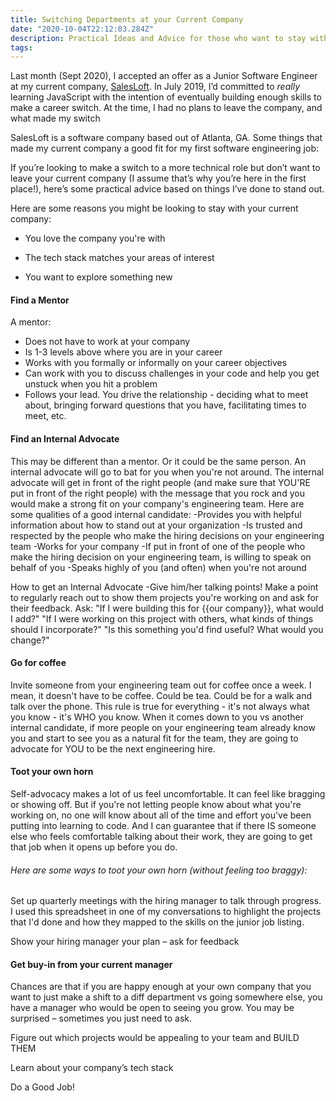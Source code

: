 ```yaml
---
title: Switching Departments at your Current Company
date: "2020-10-04T22:12:03.284Z"
description: Practical Ideas and Advice for those who want to stay with their current employer, but want to switch from a different department or team.
tags:
---
```


Last month (Sept 2020), I accepted an offer as a Junior Software Engineer at my current company, [SalesLoft](https://www.salesloft.com).  In July 2019, I’d committed to *really* learning JavaScript with the intention of eventually building enough skills to make a career switch.  At the time, I had no plans to leave the company, and what made my switch

SalesLoft is a software company based out of Atlanta, GA.  Some things that made my current company a good fit for my first software engineering job:

If you’re looking to make a switch to a more technical role but don’t want to leave your current company (I assume that’s why you’re here in the first place!), here’s some practical advice based on things I’ve done to stand out.


Here are some reasons you might be looking to stay with your current company:

-  You love the company you're with

-  The tech stack matches your areas of interest

-  You want to explore something new


#### Find a Mentor

A mentor:
- Does not have to work at your company
- Is 1-3 levels above where you are in your career
- Works with you formally or informally on your career objectives
- Can work with you to discuss challenges in your code and help you get unstuck when you hit a problem
- Follows your lead.  You drive the relationship - deciding what to meet about, bringing forward questions that you have, facilitating times to meet, etc.


#### Find an Internal Advocate
This may be different than a mentor.  Or it could be the same person.  An internal advocate will go to bat for you when you're not around.  The internal advocate will get in front of the right people (and make sure that YOU'RE put in front of the right people) with the message that you rock and you would make a strong fit on your company's engineering team.  Here are some qualities of a good internal candidate:
-Provides you with helpful information about how to stand out at your organization
-Is trusted and respected by the people who make the hiring decisions on your engineering team
-Works for your company
-If put in front of one of the people who make the hiring decision on your engineering team, is willing to speak on behalf of you
-Speaks highly of you (and often) when you're not around

How to get an Internal Advocate
-Give him/her talking points! Make a point to regularly reach out to show them projects you're working on and ask for their feedback.  Ask: "If I were building this for {{our company}}, what would I add?" "If I were working on this project with others, what kinds of things should I incorporate?" "Is this something you'd find useful? What would you change?"


#### Go for coffee
Invite someone from your engineering team out for coffee once a week.  I mean, it doesn't have to be coffee.  Could be tea.  Could be for a walk and talk over the phone.  This rule is true for everything - it's not always what you know - it's WHO you know.  When it comes down to you vs another internal candidate, if more people on your engineering team already know you and start to see you as a natural fit for the team, they are going to advocate for YOU to be the next engineering hire.

#### Toot your own horn
Self-advocacy makes a lot of us feel uncomfortable.  It can feel like bragging or showing off.  But if you're not letting people know about what you're working on, no one will know about all of the time and effort you've been putting into learning to code.  And I can guarantee that if there IS someone else who feels comfortable talking about their work, they are going to get that job when it opens up before you do.

###### Here are some ways to toot your own horn (without feeling too braggy):
Set up quarterly meetings with the hiring manager to talk through progress.  I used this spreadsheet in one of my conversations to highlight the projects that I'd done and how they mapped to the skills on the junior job listing.

Show your hiring manager your plan – ask for feedback

#### Get buy-in from your current manager
Chances are that if you are happy enough at your own company that you want to just make a shift to a diff department vs going somewhere else, you have a manager who would be open to seeing you grow.  You may be surprised – sometimes you just need to ask.

Figure out which projects would be appealing to your team and BUILD THEM

Learn about your company’s tech stack

Do a Good Job!

